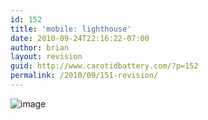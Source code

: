 ```yaml
---
id: 152
title: 'mobile: lighthouse'
date: 2010-09-24T22:16:22-07:00
author: brian
layout: revision
guid: http://www.carotidbattery.com/?p=152
permalink: /2010/09/151-revision/
---
```

<img style="display:block;margin-right:auto;margin-left:auto;" alt="image" src="https://i0.wp.com/www.carotidbattery.com/wp-content/uploads/2010/09/wpid-IMG_20100924_132900.jpg?w=640" data-recalc-dims="1" />